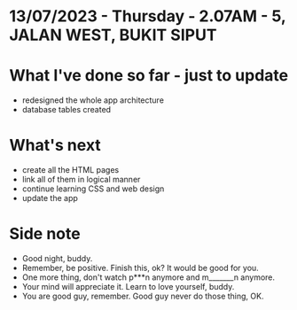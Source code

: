 # 13/07/2023 - Thursday - 2.07AM - 5, JALAN WEST, BUKIT SIPUT

# What I've done so far - just to update
- redesigned the whole app architecture
- database tables created

# What's next
- create all the HTML pages
- link all of them in logical manner
- continue learning CSS and web design
- update the app

# Side note
- Good night, buddy.
- Remember, be positive. Finish this, ok? It would be good for you.
- One more thing, don't watch p***n anymore and m_______n anymore.
- Your mind will appreciate it. Learn to love yourself, buddy.
- You are good guy, remember. Good guy never do those thing, OK.